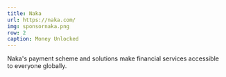 ```yaml
---
title: Naka
url: https://naka.com/
img: sponsornaka.png
row: 2
caption: Money Unlocked
---
```


Naka's payment scheme and solutions make financial services accessible to everyone globally.